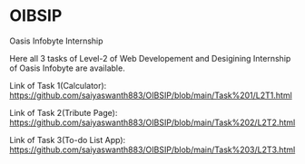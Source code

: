 # OIBSIP
Oasis Infobyte Internship

Here all 3 tasks of Level-2 of Web Developement and Desigining Internship of Oasis Infobyte are available.

Link of Task 1(Calculator): https://github.com/saiyaswanth883/OIBSIP/blob/main/Task%201/L2T1.html

Link of Task 2(Tribute Page): https://github.com/saiyaswanth883/OIBSIP/blob/main/Task%202/L2T2.html

Link of Task 3(To-do List App): https://github.com/saiyaswanth883/OIBSIP/blob/main/Task%203/L2T3.html

